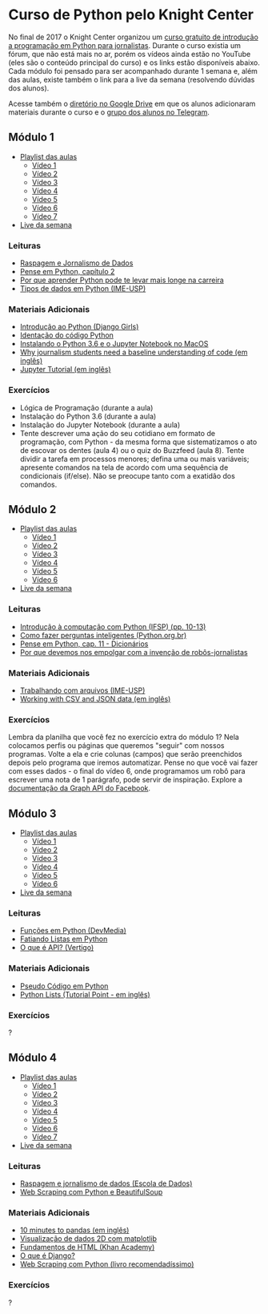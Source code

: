 # Curso de Python pelo Knight Center

No final de 2017 o Knight Center organizou um [curso gratuito de introdução a
programação em Python para
jornalistas](https://journalismcourses.org/PJ1020.html). Durante o curso
existia um fórum, que não está mais no ar, porém os vídeos ainda estão no
YouTube (eles são o conteúdo principal do curso) e os links estão disponíveis
abaixo. Cada módulo foi pensado para ser acompanhado durante 1 semana e, além
das aulas, existe também o link para a live da semana (resolvendo dúvidas dos
alunos).

Acesse também o [diretório no Google
Drive](https://drive.google.com/drive/folders/1Su7XvEY1zXp1w9-THkQZCZa2fW6ahaE5)
em que os alunos adicionaram materiais durante o curso e o [grupo dos alunos no
Telegram](https://t.me/pythonjor).


## Módulo 1

- [Playlist das
  aulas](https://www.youtube.com/playlist?list=PLDKLIBh3YKkti1P-y_p8RZpbl_HhW6NVB)
  - [Vídeo 1](https://youtu.be/vIe9vyHjo5M)
  - [Vídeo 2](https://youtu.be/_xcFEPwBlfk)
  - [Vídeo 3](https://youtu.be/eQsTLgWk2ks)
  - [Vídeo 4](https://youtu.be/vSHzY0exiVs)
  - [Vídeo 5](https://youtu.be/0cZVFWSrCe4)
  - [Vídeo 6](https://youtu.be/5YvoNj7Xf4Q)
  - [Vídeo 7](https://youtu.be/MYLsNU_SVDU)
- [Live da semana](https://www.youtube.com/watch?v=GhF18vlT19s)

### Leituras

- [Raspagem e Jornalismo de Dados](https://escoladedados.org/tutoriais/raspagem-e-jornalismo-de-dados/)
- [Pense em Python, capítulo
  2](https://penseallen.github.io/PensePython2e/02-vars-expr-instr.html)
- [Por que aprender Python pode te levar mais longe na
  carreira](https://becode.com.br/porque-aprender-python/)
- [Tipos de dados em Python
  (IME-USP)](https://panda.ime.usp.br/pensepy/static/pensepy/02-Conceitos/conceitos.html#term-tipo-de-dado-data-type)

### Materiais Adicionais

- [Introdução ao Python (Django
  Girls)](https://tutorial.djangogirls.org/pt/python_introduction/)
- [Identação do código
  Python](http://excript.com/python/indentacao-python.html)
- [Instalando o Python 3.6 e o Jupyter Notebook no
  MacOS](https://docs.google.com/document/d/e/2PACX-1vTH5O3CT5WgSqDgqYOczzRYtrgEJ4uxKOm8o2N1KKTcgG3AX4FfdiDg06lbForXfwpuqsHVAmqcaYly/pub)
- [Why journalism students need a baseline understanding of code (em
  inglês)](http://mediashift.org/2015/01/why-journalism-students-need-a-baseline-understanding-of-coding/)
- [Jupyter Tutorial (em inglês)](https://www.youtube.com/watch?v=1I2Bz0qbMsc)

### Exercícios

- Lógica de Programação (durante a aula)
- Instalação do Python 3.6 (durante a aula)
- Instalação do Jupyter Notebook (durante a aula)
- Tente descrever uma ação do seu cotidiano em formato de programação, com
  Python - da mesma forma que sistematizamos o ato de escovar os dentes (aula
  4) ou o quiz do Buzzfeed (aula 8). Tente dividir a tarefa em processos
  menores; defina uma ou mais variáveis; apresente comandos na tela de acordo
  com uma sequência de condicionais (if/else). Não se preocupe tanto com a
  exatidão dos comandos.


## Módulo 2

- [Playlist das
  aulas](https://www.youtube.com/playlist?list=PLDKLIBh3YKks0AAx5NFFo_UT6B9L1uxvE)
  - [Vídeo 1](https://youtu.be/vNeVDanp6k0)
  - [Vídeo 2](https://youtu.be/L7-303KKEgU)
  - [Vídeo 3](https://youtu.be/zBKAVLwD1NM)
  - [Vídeo 4](https://youtu.be/H6gM2p4HLzM)
  - [Vídeo 5](https://youtu.be/e1oBSt7ttxs)
  - [Vídeo 6](https://youtu.be/UhN8Vpo6Mx0)
- [Live da semana](https://www.youtube.com/watch?v=eCVOUixNcE4)

### Leituras

- [Introdução à computação com Python (IFSP) (pp.
  10-13)](http://www.ifspsaocarlos.edu.br/portal/arquivos/2016.05.04_Apostila_Python_-_PET_ADS_S%C3%A3o_Carlos.pdf)
- [Como fazer perguntas inteligentes
  (Python.org.br)](https://wiki.python.org.br/ComoFazerPerguntasInteligentes)
- [Pense em Python, cap. 11 -
  Dicionários](https://github.com/PenseAllen/PensePython2e/blob/master/docs/11-dicionarios.md)
- [Por que devemos nos empolgar com a invenção de
  robôs-jornalistas](https://gizmodo.uol.com.br/por-que-devemos-nos-empolgar-com-a-invencao-de-robos-jornalistas/)

### Materiais Adicionais

- [Trabalhando com arquivos
  (IME-USP)](https://panda.ime.usp.br/pensepy/static/pensepy/10-Arquivos/files.html)
- [Working with CSV and JSON data (em
  inglês)](https://automatetheboringstuff.com/chapter14/)

### Exercícios

Lembra da planilha que você fez no exercício extra do módulo 1? Nela colocamos
perfis ou páginas que queremos "seguir" com nossos programas. Volte a ela e
crie colunas (campos) que serão preenchidos depois pelo programa que iremos
automatizar. Pense no que você vai fazer com esses dados - o final do vídeo 6,
onde programamos um robô para escrever uma nota de 1 parágrafo, pode servir de
inspiração. Explore a [documentação da Graph API do
Facebook](https://developers.facebook.com/docs/graph-api).


## Módulo 3

- [Playlist das
  aulas](https://www.youtube.com/playlist?list=PLDKLIBh3YKkvvJCC9lUa2RCgbksveGQ5S)
  - [Vídeo 1](https://youtu.be/MMHUgSOoIb0)
  - [Vídeo 2](https://youtu.be/x8dS9BQozns)
  - [Vídeo 3](https://youtu.be/GrBaBex2zzg)
  - [Vídeo 4](https://youtu.be/wrNsUJh5P0w)
  - [Vídeo 5](https://youtu.be/AS-mEGZlcI8)
  - [Vídeo 6](https://youtu.be/gkOqQKnmwF4)
- [Live da semana](https://www.youtube.com/watch?v=Xox_2DrZ9eQ)

### Leituras

- [Funções em Python
  (DevMedia)](https://www.devmedia.com.br/funcoes-em-python/37340)
- [Fatiando Listas em
  Python](http://excript.com/python/fatiando-lista-python.html)
- [O que é API?
  (Vertigo)](https://blog.vertigo.com.br/o-que-e-api-entenda-de-uma-maneira-simples/)

### Materiais Adicionais

- [Pseudo Código em Python](http://neci-python.blogspot.com/p/blog-page_3.html)
- [Python Lists (Tutorial Point - em
  inglês)](https://www.tutorialspoint.com/python/python_lists.htm)

### Exercícios

?

## Módulo 4

- [Playlist das
  aulas](https://www.youtube.com/playlist?list=PLDKLIBh3YKkt2b21tsGQh2XVtL2Sb8U3A)
  - [Vídeo 1](https://youtu.be/StAJvngq3sQ)
  - [Vídeo 2](https://youtu.be/WslFm29RS2o)
  - [Vídeo 3](https://youtu.be/sm42nqgEqr0)
  - [Vídeo 4](https://youtu.be/A2rXKbXQnO4)
  - [Vídeo 5](https://youtu.be/9xWCGGrmfY0)
  - [Vídeo 6](https://youtu.be/YzRsU6J697w)
  - [Vídeo 7](https://youtu.be/plxvMvSXuuM)
- [Live da semana](https://www.youtube.com/watch?v=sfKDq00f_SQ)

### Leituras

- [Raspagem e jornalismo de dados (Escola de
  Dados)](https://escoladedados.org/manual/cursos/raspagem/raspagem-jornalismo-de-dados/)
- [Web Scraping com Python e
  BeautifulSoup](https://imasters.com.br/back-end/aprendendo-sobre-web-scraping-em-python-utilizando-beautifulsoup)

### Materiais Adicionais

- [10 minutes to pandas (em
  inglês)](https://pandas.pydata.org/pandas-docs/stable/getting_started/10min.html)
- [Visualização de dados 2D com
  matplotlib](https://panda.ime.usp.br/algoritmos/static/algoritmos/10-matplotlib.html)
- [Fundamentos de HTML (Khan
  Academy)](https://pt.khanacademy.org/computing/computer-programming/html-css/intro-to-html/pt/html-basics)
- [O que é Django?](https://tutorial.djangogirls.org/pt/django/)
- [Web Scraping com Python (livro
  recomendadíssimo)](https://novatec.com.br/livros/web-scraping-com-python/)

### Exercícios

?

